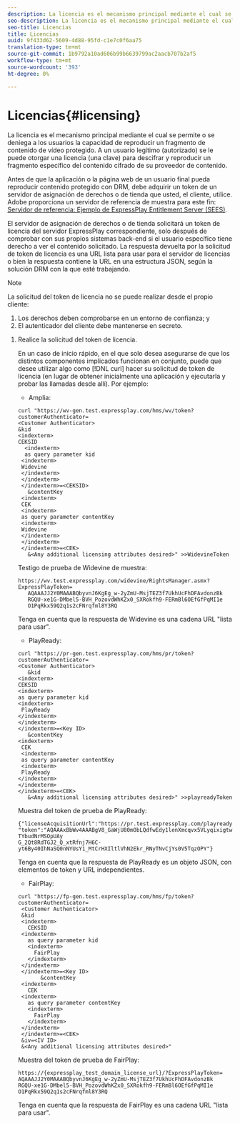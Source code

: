 ```yaml
---
description: La licencia es el mecanismo principal mediante el cual se permite o se deniega a los usuarios la capacidad de reproducir un fragmento de contenido de vídeo protegido. A un usuario legítimo (autorizado) se le puede otorgar una licencia (una clave) para descifrar y reproducir un fragmento específico del contenido cifrado de su proveedor de contenido.
seo-description: La licencia es el mecanismo principal mediante el cual se permite o se deniega a los usuarios la capacidad de reproducir un fragmento de contenido de vídeo protegido. A un usuario legítimo (autorizado) se le puede otorgar una licencia (una clave) para descifrar y reproducir un fragmento específico del contenido cifrado de su proveedor de contenido.
seo-title: Licencias
title: Licencias
uuid: 9f433d62-5609-4d88-95fd-c1e7c0f6aa75
translation-type: tm+mt
source-git-commit: 1b9792a10ad606b99b6639799ac2aacb707b2af5
workflow-type: tm+mt
source-wordcount: '393'
ht-degree: 0%

---
```



# Licencias{#licensing}

La licencia es el mecanismo principal mediante el cual se permite o se deniega a los usuarios la capacidad de reproducir un fragmento de contenido de vídeo protegido. A un usuario legítimo (autorizado) se le puede otorgar una licencia (una clave) para descifrar y reproducir un fragmento específico del contenido cifrado de su proveedor de contenido.

Antes de que la aplicación o la página web de un usuario final pueda reproducir contenido protegido con DRM, debe adquirir un token de un servidor de asignación de derechos o de tienda que usted, el cliente, utilice. Adobe proporciona un servidor de referencia de muestra para este fin: [Servidor de referencia: Ejemplo de ExpressPlay Entitlement Server (SEES)](../../multi-drm-workflows/feature-topics/sees-reference-server.md).

El servidor de asignación de derechos o de tienda solicitará un token de licencia del servidor ExpressPlay correspondiente, solo después de comprobar con sus propios sistemas back-end si el usuario específico tiene derecho a ver el contenido solicitado. La respuesta devuelta por la solicitud de token de licencia es una URL lista para usar para el servidor de licencias o bien la respuesta contiene la URL en una estructura JSON, según la solución DRM con la que esté trabajando.

>[!NOTE]
>
>La solicitud del token de licencia no se puede realizar desde el propio cliente:
>1. Los derechos deben comprobarse en un entorno de confianza; y
>1. El autenticador del cliente debe mantenerse en secreto.


1. Realice la solicitud del token de licencia.

   En un caso de inicio rápido, en el que solo desea asegurarse de que los distintos componentes implicados funcionan en conjunto, puede que desee utilizar algo como [!DNL curl] hacer su solicitud de token de licencia (en lugar de obtener inicialmente una aplicación y ejecutarla y probar las llamadas desde allí). Por ejemplo:

   * Amplia:

   ```
   curl "https://wv-gen.test.expressplay.com/hms/wv/token?customerAuthenticator= 
   <Customer Authenticator> 
   &kid 
   <indexterm>
   CEKSID 
     <indexterm>
     as query parameter kid 
    <indexterm>
    Widevine 
    </indexterm> 
    </indexterm> 
    </indexterm>=<CEKSID> 
      &contentKey 
    <indexterm>
    CEK 
    <indexterm>
    as query parameter contentKey 
    <indexterm>
    Widevine 
    </indexterm> 
    </indexterm> 
    </indexterm>=<CEK> 
      &<Any additional licensing attributes desired>" >>WidevineToken 
   ```

   Testigo de prueba de Widevine de muestra:

   ```
   https://wv.test.expressplay.com/widevine/RightsManager.asmx?ExpressPlayToken= 
      AQAAAJJ2Y0MAAABQbyvnJ6KgEg_w-2yZmU-MsjTEZ3f7UkhUcFhDFAvdonzBk 
      RGQU-xe1G-DMbel5-BVH_PozovdWhKZx0_SXRokfh9-FERmBl6OEfGfPqMI1e 
      O1PqRkx59Q2q1s2cFNrqfml8Y3RQ 
   ```

   Tenga en cuenta que la respuesta de Widevine es una cadena URL &quot;lista para usar&quot;.

   * PlayReady:

   ```
   curl "https://pr-gen.test.expressplay.com/hms/pr/token?customerAuthenticator= 
   <Customer Authenticator> 
      &kid 
   <indexterm>
   CEKSID 
   <indexterm>
   as query parameter kid 
   <indexterm>
    PlayReady 
   </indexterm> 
   </indexterm> 
   </indexterm>=<Key ID> 
      &contentKey 
   <indexterm>
    CEK 
    <indexterm>
    as query parameter contentKey 
    <indexterm>
    PlayReady 
   </indexterm> 
   </indexterm> 
   </indexterm>=<CEK> 
      &<Any additional licensing attributes desired>" >>playreadyToken
   ```

   Muestra del token de prueba de PlayReady:

   ```
   {"licenseAcquisitionUrl":"https://pr.test.expressplay.com/playready/RightsManager.asmx", 
   "token":"AQAAAxBbWv4AAABgV8_GaWjU80mObLQdfwEdy1lenXmcqvx5VLyqixigtwXLthzjPxq9QDT-TYbudNrMSOpUAy 
   G_2Qt8RdTGJ2_Q_xtRfnj7H6C-yt6By40IhNaSQ0nNYUsY1_MtCrHXIltlVhN2Ekr_RNyTNvCjYs0V5TqzOPY"} 
   ```

   Tenga en cuenta que la respuesta de PlayReady es un objeto JSON, con elementos de token y URL independientes.

   * FairPlay:

   ```
   curl "https://fp-gen.test.expressplay.com/hms/fp/token?customerAuthenticator= 
    <Customer Authenticator> 
    &kid 
    <indexterm>
      CEKSID 
    <indexterm>
      as query parameter kid 
      <indexterm>
        FairPlay 
      </indexterm> 
    </indexterm> 
    </indexterm>=<Key ID> 
          &contentKey 
    <indexterm>
      CEK 
    <indexterm>
      as query parameter contentKey 
      <indexterm>
        FairPlay 
      </indexterm> 
    </indexterm> 
    </indexterm>=<CEK> 
    &iv=<IV ID> 
    &<Any additional licensing attributes desired>"
   ```

   Muestra del token de prueba de FairPlay:

   ```
   https://{expressplay_test_domain_license_url}/?ExpressPlayToken= 
   AQAAAJJ2Y0MAAABQbyvnJ6KgEg_w-2yZmU-MsjTEZ3f7UkhUcFhDFAvdonzBk 
   RGQU-xe1G-DMbel5-BVH_PozovdWhKZx0_SXRokfh9-FERmBl6OEfGfPqMI1e 
   O1PqRkx59Q2q1s2cFNrqfml8Y3RQ
   ```

   Tenga en cuenta que la respuesta de FairPlay es una cadena URL &quot;lista para usar&quot;.
